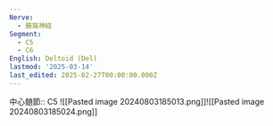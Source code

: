 ```yaml
---
Nerve:
  - 腋窩神経
Segment:
  - C5
  - C6
English: Deltoid (Del)
lastmod: '2025-03-14'
last_edited: 2025-02-27T00:00:00.000Z
---
```


中心髄節:: C5
![[Pasted image 20240803185013.png]]![[Pasted image 20240803185024.png]]
